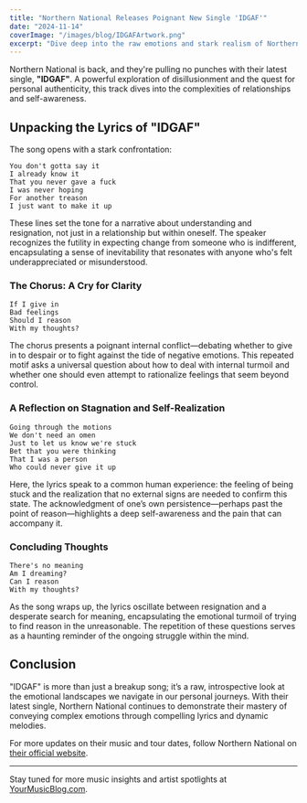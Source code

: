 ```yaml
---
title: "Northern National Releases Poignant New Single 'IDGAF'"
date: "2024-11-14"
coverImage: "/images/blog/IDGAFArtwork.png"
excerpt: "Dive deep into the raw emotions and stark realism of Northern National's latest track, 'IDGAF'."
---
```


Northern National is back, and they're pulling no punches with their latest single, **"IDGAF"**. A powerful exploration of disillusionment and the quest for personal authenticity, this track dives into the complexities of relationships and self-awareness.

## Unpacking the Lyrics of "IDGAF"

The song opens with a stark confrontation:

    You don't gotta say it
    I already know it
    That you never gave a fuck
    I was never hoping
    For another treason
    I just want to make it up

These lines set the tone for a narrative about understanding and resignation, not just in a relationship but within oneself. The speaker recognizes the futility in expecting change from someone who is indifferent, encapsulating a sense of inevitability that resonates with anyone who's felt underappreciated or misunderstood.

### The Chorus: A Cry for Clarity

    If I give in
    Bad feelings
    Should I reason
    With my thoughts?

The chorus presents a poignant internal conflict—debating whether to give in to despair or to fight against the tide of negative emotions. This repeated motif asks a universal question about how to deal with internal turmoil and whether one should even attempt to rationalize feelings that seem beyond control.

### A Reflection on Stagnation and Self-Realization

    Going through the motions
    We don't need an omen
    Just to let us know we're stuck
    Bet that you were thinking
    That I was a person
    Who could never give it up

Here, the lyrics speak to a common human experience: the feeling of being stuck and the realization that no external signs are needed to confirm this state. The acknowledgment of one’s own persistence—perhaps past the point of reason—highlights a deep self-awareness and the pain that can accompany it.

### Concluding Thoughts

    There's no meaning
    Am I dreaming?
    Can I reason
    With my thoughts?

As the song wraps up, the lyrics oscillate between resignation and a desperate search for meaning, encapsulating the emotional turmoil of trying to find reason in the unreasonable. The repetition of these questions serves as a haunting reminder of the ongoing struggle within the mind.

## Conclusion

"IDGAF" is more than just a breakup song; it’s a raw, introspective look at the emotional landscapes we navigate in our personal journeys. With their latest single, Northern National continues to demonstrate their mastery of conveying complex emotions through compelling lyrics and dynamic melodies.

For more updates on their music and tour dates, follow Northern National on [their official website](http://www.northernnationalmusic.com).

---
Stay tuned for more music insights and artist spotlights at [YourMusicBlog.com](http://yourmusicblog.com).